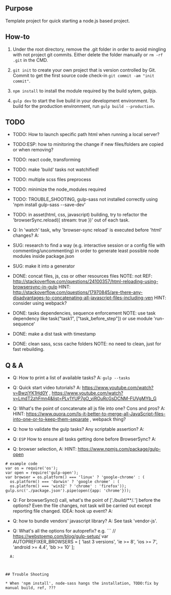 

## Purpose

Template project for quick starting a node.js based project.




## How-to

1. Under the root directory, remove the .git folder in order to avoid mingling with not project git commits. Either delete the folder manually or ```rm -rf .git``` in the CMD.

2. ```git init``` to create your own project that is version controlled by Git. Commit to get the first source code check-in ```git commit -am "init commit"```.

3. ```npm install``` to install the module required by the build sytem, gulpjs.


4. ```gulp dev``` to start the live build in your development environment. To build for the production environment, run ```gulp build --production```.



## TODO 

* TODO: How to launch specific path html when running a local server? 

* TODO:ESP: how to minitoring the change if new files/folders are copied or when removing?
  

* TODO: react code, transforming

* TODO: make 'build' tasks not watchified! 

* TODO: multiple scss files preprocess

* TODO: minimize the node_modules required

* TODO: TROUBLE_SHOOTING, gulp-sass not installed correctly using 'npm install gulp-sass --save-dev'


* TODO: in asset(html, css, javascript) building, try to refactor the 'browserSync.reload({ stream: true })' out of each task.
* Q: In 'watch' task, why 'browser-sync reload' is executed before 'html' changes?
  A: 


* SUG: research to find a way (e.g. interactive session or a config file with commenting/uncommenting) in order to generate least possible node modules inside package.json


* SUG: make it into a generator


* DONE: concat files, js, css or other resources files
  NOTE: not 
  REF: http://stackoverflow.com/questions/24100357/html-reloading-using-browsersync-in-gulp
  HINT: http://stackoverflow.com/questions/17970845/are-there-any-disadvantages-to-concatenating-all-javascript-files-including-ven
  HINT: consider using webpack?

* DONE: tasks dependencies,  sequence enforcement
  NOTE:  use task dependency like task("task1", ["task_before_step"]) or use module 'run-sequence'

* DONE: make a dist task with timestamp

* DONE: clean sass, scss cache folders
  NOTE: no need to clean, just for fast rebuilding.




## Q & A

* Q: How to print a list of available tasks?   A: `gulp --tasks`

* Q: Quick start video tutorials?  A: https://www.youtube.com/watch?v=BwzjYK1Hd0Y , https://www.youtube.com/watch?v=LmdT2zhFmn4&list=PLv1YUP7gO_viROuRcGsDCNM-FUVgMYb_G

* Q: What's the point of concatenate all js file into one? Cons and pros?
  A: 
  HINT: https://www.quora.com/Is-it-better-to-merge-all-JavaScript-files-into-one-or-to-keep-them-separate  , webpack thing?

* Q: how to validate the gulp tasks? Any scriptable assertion?
  A:

* Q: ``ESP`` How to ensure all tasks getting done before BrowserSync?
  A:

* Q: browser selection, 
  A:
  HINT: https://www.npmjs.com/package/gulp-open
```
# example code
var os = require('os');
var open = require('gulp-open');
var browser = os.platform() === 'linux' ? 'google-chrome' : (
  os.platform() === 'darwin' ? 'google chrome' : (
  os.platform() === 'win32' ? 'chrome' : 'firefox'));
gulp.src('./package.json').pipe(open({app: 'chrome'}));
```

* Q: For browserSync() call, what's the point of ['./build/**/*.*'] before the options? Even the file changes, not task will be carried out except reporting file changed. IDEA: hook up event?
  A: 

* Q: how to bundle vendors' javascript library? 
  A: See task 'vendor-js'.


* Q: What's all the options for autoprefix?
e.g. ```
// https://webstoemp.com/blog/gulp-setup/
var AUTOPREFIXER_BROWSERS = [
  'last 3 versions',
  'ie >= 8',
  'ios >= 7',
  'android >= 4.4',
  'bb >= 10'
];
```
  A:


 
## Trouble Shooting
 
* When 'npm install', node-sass hangs the installation, TODO:fix by manual build, ref, ???

